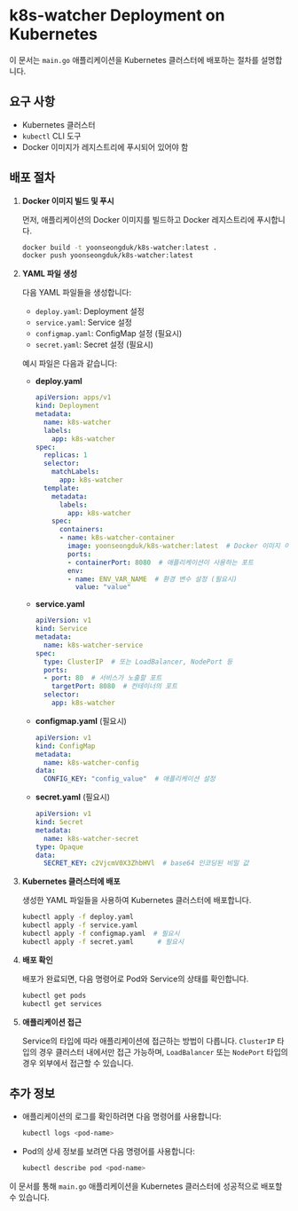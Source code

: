 # k8s-watcher Deployment on Kubernetes

이 문서는 `main.go` 애플리케이션을 Kubernetes 클러스터에 배포하는 절차를 설명합니다.

## 요구 사항

- Kubernetes 클러스터
- `kubectl` CLI 도구
- Docker 이미지가 레지스트리에 푸시되어 있어야 함

## 배포 절차

1. **Docker 이미지 빌드 및 푸시**

   먼저, 애플리케이션의 Docker 이미지를 빌드하고 Docker 레지스트리에 푸시합니다.

   ```bash
   docker build -t yoonseongduk/k8s-watcher:latest .
   docker push yoonseongduk/k8s-watcher:latest
   ```

2. **YAML 파일 생성**

   다음 YAML 파일들을 생성합니다:

   - `deploy.yaml`: Deployment 설정
   - `service.yaml`: Service 설정
   - `configmap.yaml`: ConfigMap 설정 (필요시)
   - `secret.yaml`: Secret 설정 (필요시)

   예시 파일은 다음과 같습니다:

   - **deploy.yaml**
     ```yaml
     apiVersion: apps/v1
     kind: Deployment
     metadata:
       name: k8s-watcher
       labels:
         app: k8s-watcher
     spec:
       replicas: 1
       selector:
         matchLabels:
           app: k8s-watcher
       template:
         metadata:
           labels:
             app: k8s-watcher
         spec:
           containers:
           - name: k8s-watcher-container
             image: yoonseongduk/k8s-watcher:latest  # Docker 이미지 이름 수정
             ports:
             - containerPort: 8080  # 애플리케이션이 사용하는 포트
             env:
             - name: ENV_VAR_NAME  # 환경 변수 설정 (필요시)
               value: "value"
     ```

   - **service.yaml**
     ```yaml
     apiVersion: v1
     kind: Service
     metadata:
       name: k8s-watcher-service
     spec:
       type: ClusterIP  # 또는 LoadBalancer, NodePort 등
       ports:
       - port: 80  # 서비스가 노출할 포트
         targetPort: 8080  # 컨테이너의 포트
       selector:
         app: k8s-watcher
     ```

   - **configmap.yaml** (필요시)
     ```yaml
     apiVersion: v1
     kind: ConfigMap
     metadata:
       name: k8s-watcher-config
     data:
       CONFIG_KEY: "config_value"  # 애플리케이션 설정
     ```

   - **secret.yaml** (필요시)
     ```yaml
     apiVersion: v1
     kind: Secret
     metadata:
       name: k8s-watcher-secret
     type: Opaque
     data:
       SECRET_KEY: c2VjcmV0X3ZhbHVl  # base64 인코딩된 비밀 값
     ```

3. **Kubernetes 클러스터에 배포**

   생성한 YAML 파일들을 사용하여 Kubernetes 클러스터에 배포합니다.

   ```bash
   kubectl apply -f deploy.yaml
   kubectl apply -f service.yaml
   kubectl apply -f configmap.yaml  # 필요시
   kubectl apply -f secret.yaml      # 필요시
   ```

4. **배포 확인**

   배포가 완료되면, 다음 명령어로 Pod와 Service의 상태를 확인합니다.

   ```bash
   kubectl get pods
   kubectl get services
   ```

5. **애플리케이션 접근**

   Service의 타입에 따라 애플리케이션에 접근하는 방법이 다릅니다. `ClusterIP` 타입의 경우 클러스터 내에서만 접근 가능하며, `LoadBalancer` 또는 `NodePort` 타입의 경우 외부에서 접근할 수 있습니다.

## 추가 정보

- 애플리케이션의 로그를 확인하려면 다음 명령어를 사용합니다:

  ```bash
  kubectl logs <pod-name>
  ```

- Pod의 상세 정보를 보려면 다음 명령어를 사용합니다:

  ```bash
  kubectl describe pod <pod-name>
  ```

이 문서를 통해 `main.go` 애플리케이션을 Kubernetes 클러스터에 성공적으로 배포할 수 있습니다.
